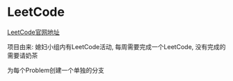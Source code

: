 # LeetCode

[LeetCode官网地址](https://leetcode.com/problemset/algorithms/)

项目由来: 媳妇小组内有LeetCode活动, 每周需要完成一个LeetCode, 没有完成的需要请奶茶

为每个Problem创建一个单独的分支
